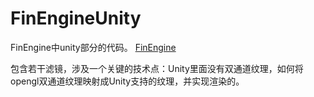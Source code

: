 # FinEngineUnity
FinEngine中unity部分的代码。
[FinEngine](https://github.com/ifinver/FinEngine)

包含若干滤镜，涉及一个关键的技术点：Unity里面没有双通道纹理，如何将opengl双通道纹理映射成Unity支持的纹理，并实现渲染的。
